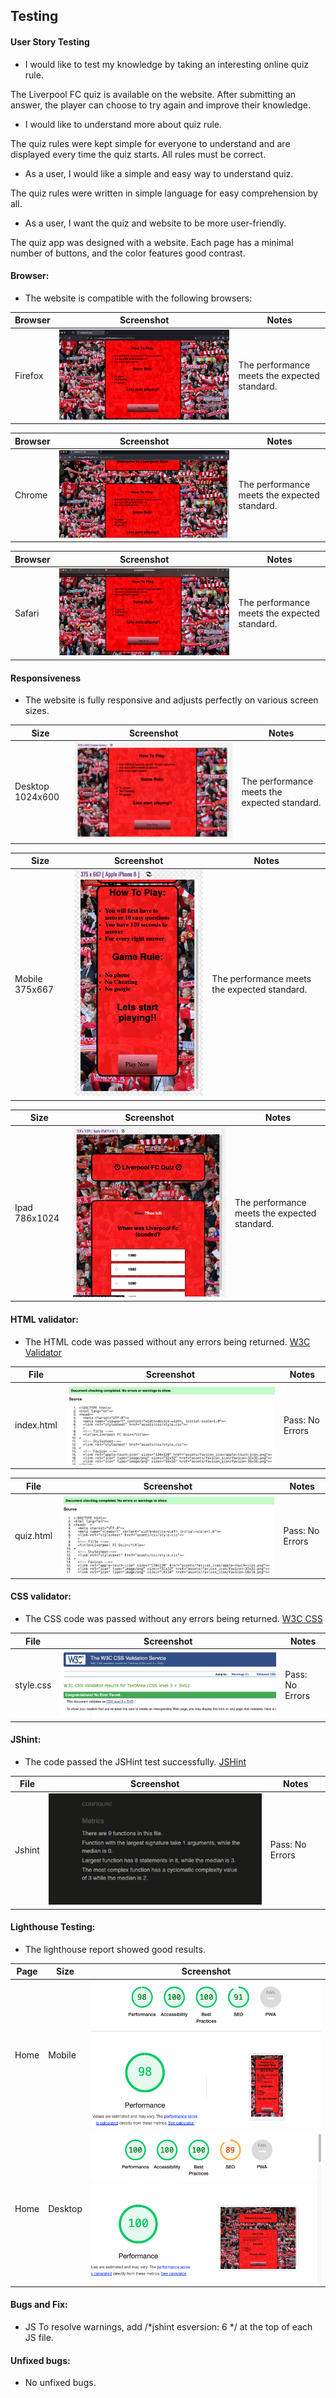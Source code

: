 ## Testing 

#### User Story Testing

* I would like to test my knowledge by taking an interesting online quiz rule.

The Liverpool FC quiz is available on the website. After submitting an answer, the player can choose to try again and improve their knowledge.

* I would like to understand more about quiz rule.

The quiz rules were kept simple for everyone to understand and are displayed every time the quiz starts. All rules must be correct.

* As a user, I would like a simple and easy way to understand quiz.

The quiz rules were written in simple language for easy comprehension by all.

* As a user, I want the quiz and website to be more user-friendly.

The quiz app was designed with a website. Each page has a minimal number of buttons, and the color features good contrast.



#### Browser:

* The website is compatible with the following browsers:

| Browser | Screenshot | Notes |
| --- | --- | --- | 
| Firefox | ![Screenshot](/documents/images/browser-firefox.png) | The performance meets the expected standard.|

| Browser | Screenshot | Notes |
| --- | --- | --- | 
| Chrome | ![Screenshot](/documents/images/browser-chrome.png) | The performance meets the expected standard.|

| Browser | Screenshot | Notes |
| --- | --- | --- | 
| Safari | ![Screenshot](/documents/images/browser-safari.png) | The performance meets the expected standard.|

#### Responsiveness

* The website is fully responsive and adjusts perfectly on various screen sizes.

| Size | Screenshot | Notes |
| --- | --- | --- | 
| Desktop 1024x600 | ![Screenshot](/documents/images/desktop-1024x600.png) | The performance meets the expected standard.|

| Size | Screenshot | Notes |
| --- | --- | --- | 
| Mobile 375x667 | ![Screenshot](/documents/images/mobile-375x667.png) | The performance meets the expected standard.|

| Size | Screenshot | Notes |
| --- | --- | --- | 
| Ipad 786x1024 | ![Screenshot](/documents/images/ipad-768x1024.png) | The performance meets the expected standard.|



#### HTML validator: 

* The HTML code was passed without any errors being returned. [W3C Validator](https://validator.w3.org/)

| File| Screenshot | Notes |
| --- | --- | --- | 
| index.html | ![Screenshot](/documents/images/index.html-checker.png) | Pass: No Errors |

| File| Screenshot | Notes |
| --- | --- | --- | 
| quiz.html | ![Screenshot](/documents/images/quiz.html-checker.png) | Pass: No Errors |

#### CSS validator:

* The CSS code was passed without any errors being returned. [W3C CSS](https://jigsaw.w3.org/css-validator/)

| File| Screenshot | Notes |
| --- | --- | --- | 
| style.css | ![Screenshot](/documents/images/css-checker.png) | Pass: No Errors |

#### JShint:

* The code passed the JSHint test successfully. [JSHint](https://jshint.com/)

| File| Screenshot | Notes |
| --- | --- | --- | 
| Jshint | ![Screenshot](/documents/images/jshint.png) | Pass: No Errors |


#### Lighthouse Testing:

* The lighthouse report showed good results.

| Page | Size | Screenshot |
| --- | --- | --- |
| Home | Mobile | ![screenshot](/documents/images/moblie-lighthouse.png) |
| Home | Desktop | ![screenshot](/documents/images/desktop-Lighthouse.png) |

#### Bugs and Fix:

* JS To resolve warnings, add /*jshint esversion: 6 */ at the top of each JS file.

#### Unfixed bugs:

* No unfixed bugs.